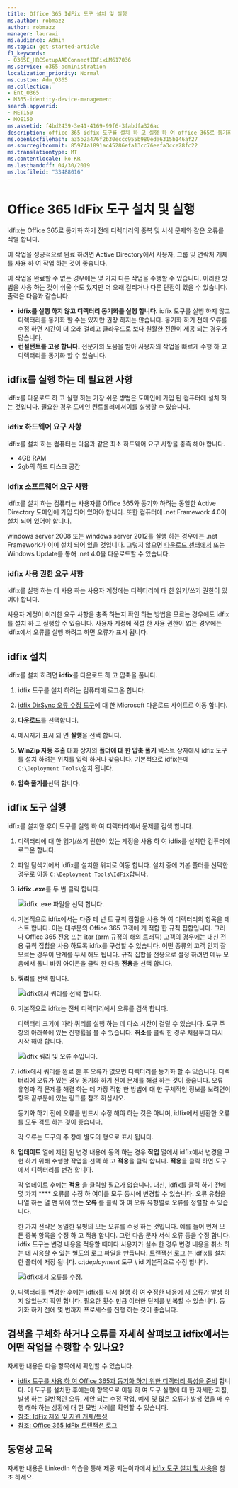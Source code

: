 ```yaml
---
title: Office 365 IdFix 도구 설치 및 실행
ms.author: robmazz
author: robmazz
manager: laurawi
ms.audience: Admin
ms.topic: get-started-article
f1_keywords:
- O365E_HRCSetupAADConnectIDFixLM617036
ms.service: o365-administration
localization_priority: Normal
ms.custom: Adm_O365
ms.collection:
- Ent_O365
- M365-identity-device-management
search.appverid:
- MET150
- MOE150
ms.assetid: f4bd2439-3e41-4169-99f6-3fabdfa326ac
description: office 365 idfix 도구를 설치 하 고 실행 하 여 office 365로 동기화 하기 전에 active directory를 정리 하는 방법을 알아봅니다.
ms.openlocfilehash: a35b2a476f2b30eccc955b980eda6315b146af27
ms.sourcegitcommit: 85974a1891ac45286efa13cc76eefa3cce28fc22
ms.translationtype: MT
ms.contentlocale: ko-KR
ms.lasthandoff: 04/30/2019
ms.locfileid: "33488016"
---
```

# <a name="install-and-run-the-office-365-idfix-tool"></a>Office 365 IdFix 도구 설치 및 실행

idfix는 Office 365로 동기화 하기 전에 디렉터리의 중복 및 서식 문제와 같은 오류를 식별 합니다. 
  
이 작업을 성공적으로 완료 하려면 Active Directory에서 사용자, 그룹 및 연락처 개체를 사용 하 여 작업 하는 것이 좋습니다.
  
이 작업을 완료할 수 없는 경우에는 몇 가지 다른 작업을 수행할 수 있습니다. 이러한 방법을 사용 하는 것이 쉬울 수도 있지만 더 오래 걸리거나 다른 단점이 있을 수 있습니다. 출력은 다음과 같습니다.
  
- **idfix를 실행 하지 않고 디렉터리 동기화를 실행 합니다.** idfix 도구를 실행 하지 않고 디렉터리를 동기화 할 수는 있지만 권장 하지는 않습니다. 동기화 하기 전에 오류를 수정 하면 시간이 더 오래 걸리고 클라우드로 보다 원활한 전환이 제공 되는 경우가 많습니다. 
- **컨설턴트를 고용 합니다.** 전문가의 도움을 받아 사용자의 작업을 빠르게 수행 하 고 디렉터리를 동기화 할 수 있습니다. 
    
## <a name="what-you-need-to-run-idfix"></a>idfix를 실행 하는 데 필요한 사항

idfix를 다운로드 하 고 실행 하는 가장 쉬운 방법은 도메인에 가입 된 컴퓨터에 설치 하는 것입니다. 필요한 경우 도메인 컨트롤러에서이를 실행할 수 있습니다.
  
### <a name="idfix-hardware-requirements"></a>idfix 하드웨어 요구 사항

idfix를 설치 하는 컴퓨터는 다음과 같은 최소 하드웨어 요구 사항을 충족 해야 합니다.
  
- 4GB RAM
- 2gb의 하드 디스크 공간
    
### <a name="idfix-software-requirements"></a>idfix 소프트웨어 요구 사항

idfix를 설치 하는 컴퓨터는 사용자를 Office 365와 동기화 하려는 동일한 Active Directory 도메인에 가입 되어 있어야 합니다. 또한 컴퓨터에 .net Framework 4.0이 설치 되어 있어야 합니다. 
  
windows server 2008 또는 windows server 2012를 실행 하는 경우에는 .net Framework가 이미 설치 되어 있을 것입니다. 그렇지 않으면 [다운로드 센터에서](https://go.microsoft.com/fwlink/p/?LinkId=400475) 또는 Windows Update를 통해 .net 4.0을 다운로드할 수 있습니다. 
  
### <a name="idfix-permissions-requirements"></a>idfix 사용 권한 요구 사항

idfix를 실행 하는 데 사용 하는 사용자 계정에는 디렉터리에 대 한 읽기/쓰기 권한이 있어야 합니다.
  
사용자 계정이 이러한 요구 사항을 충족 하는지 확인 하는 방법을 모르는 경우에도 idfix를 설치 하 고 실행할 수 있습니다. 사용자 계정에 적절 한 사용 권한이 없는 경우에는 idfix에서 오류를 실행 하려고 하면 오류가 표시 됩니다.
  
## <a name="install-idfix"></a>idfix 설치

idfix를 설치 하려면 **idfix**를 다운로드 하 고 압축을 풉니다. 
  
1. idfix 도구를 설치 하려는 컴퓨터에 로그온 합니다.
    
2. [idfix DirSync 오류 수정 도구](https://go.microsoft.com/fwlink/?linkid=867219)에 대 한 Microsoft 다운로드 사이트로 이동 합니다.
    
3. **다운로드**를 선택합니다.
    
4. 메시지가 표시 되 면 **실행**을 선택 합니다.
    
5. **WinZip 자동 추출** 대화 상자의 **폴더에 대 한 압축 풀기** 텍스트 상자에서 idfix 도구를 설치 하려는 위치를 입력 하거나 찾습니다. 기본적으로 idfix는에 `C:\Deployment Tools\`설치 됩니다. 
    
6. **압축 풀기를**선택 합니다.
    
## <a name="run-the-idfix-tool"></a>idfix 도구 실행

idfix를 설치한 후이 도구를 실행 하 여 디렉터리에서 문제를 검색 합니다.
  
1. 디렉터리에 대 한 읽기/쓰기 권한이 있는 계정을 사용 하 여 idfix를 설치한 컴퓨터에 로그온 합니다.
    
2. 파일 탐색기에서 idfix를 설치한 위치로 이동 합니다. 설치 중에 기본 폴더를 선택한 경우로 이동 `C:\Deployment Tools\IdFix`합니다.
    
3. **idfix .exe**를 두 번 클릭 합니다. 
    
    ![idfix .exe 파일을 선택 합니다.](media/a9387bbc-991f-41c2-a500-45e3ce574285.JPG)
  
4. 기본적으로 idfix에서는 다중 테 넌 트 규칙 집합을 사용 하 여 디렉터리의 항목을 테스트 합니다. 이는 대부분의 Office 365 고객에 게 적합 한 규칙 집합입니다. 그러나 Office 365 전용 또는 itar (arm 규정의 해외 트래픽) 고객의 경우에는 대신 전용 규칙 집합을 사용 하도록 idfix를 구성할 수 있습니다. 어떤 종류의 고객 인지 잘 모르는 경우이 단계를 무시 해도 됩니다. 규칙 집합을 전용으로 설정 하려면 메뉴 모음에서 톱니 바퀴 아이콘을 클릭 한 다음 **전용**을 선택 합니다.
    
5. **쿼리**를 선택 합니다.
    
    ![idfix에서 쿼리를 선택 합니다.](media/a07a7aa7-d0ac-4817-8757-946019813a57.JPG)
  
6. 기본적으로 idfix는 전체 디렉터리에서 오류를 검색 합니다.
    
    디렉터리 크기에 따라 쿼리를 실행 하는 데 다소 시간이 걸릴 수 있습니다. 도구 주 창의 아래쪽에 있는 진행률을 볼 수 있습니다. **취소**를 클릭 한 경우 처음부터 다시 시작 해야 합니다.
    
    ![idfix 쿼리 및 오류 수입니다.](media/da0198a0-7d4d-4afe-a256-e82f1330ada5.JPG)
  
7. idfix에서 쿼리를 완료 한 후 오류가 없으면 디렉터리를 동기화 할 수 있습니다. 디렉터리에 오류가 있는 경우 동기화 하기 전에 문제를 해결 하는 것이 좋습니다. 오류 유형과 각 문제를 해결 하는 데 가장 적합 한 방법에 대 한 구체적인 정보를 보려면이 항목 끝부분에 있는 링크를 참조 하십시오. 
    
    동기화 하기 전에 오류를 반드시 수정 해야 하는 것은 아니며, idfix에서 반환한 오류를 모두 검토 하는 것이 좋습니다.
    
    각 오류는 도구의 주 창에 별도의 행으로 표시 됩니다. 
    
8. **업데이트** 열에 제안 된 변경 내용에 동의 하는 경우 **작업** 열에서 idfix에서 변경을 구현 하기 위해 수행할 작업을 선택 하 고 **적용**을 클릭 합니다. **적용**을 클릭 하면 도구에서 디렉터리를 변경 합니다.
    
    각 업데이트 후에는 **적용** 을 클릭할 필요가 없습니다. 대신, idfix를 클릭 하기 전에 몇 가지 **** 오류를 수정 하 여이를 모두 동시에 변경할 수 있습니다. 오류 유형을 나열 하는 열 맨 위에 있는 **오류** 를 클릭 하 여 오류 유형별로 오류를 정렬할 수 있습니다. 
    
    한 가지 전략은 동일한 유형의 모든 오류를 수정 하는 것입니다. 예를 들어 먼저 모든 중복 항목을 수정 하 고 적용 합니다. 그런 다음 문자 서식 오류 등을 수정 합니다. idfix 도구는 변경 내용을 적용할 때마다 사용자가 실수 한 경우 변경 내용을 취소 하는 데 사용할 수 있는 별도의 로그 파일을 만듭니다. [트랜잭션 로그](idfix-transaction-log.md) 는 idfix를 설치한 폴더에 저장 됩니다.  _c:\deployment_ 도구 \ id 기본적으로 수정 합니다. 
    
    ![idfix에서 오류를 수정.](media/5f051070-652c-4be7-98bf-312295e32371.png)
  
9. 디렉터리를 변경한 후에는 idfix를 다시 실행 하 여 수정한 내용에 새 오류가 발생 하지 않았는지 확인 합니다. 필요한 횟수 만큼 이러한 단계를 반복할 수 있습니다. 동기화 하기 전에 몇 번까지 프로세스를 진행 하는 것이 좋습니다.
    
## <a name="i-want-to-refine-my-search-or-dig-deeper-into-the-errors-what-else-can-i-do-with-idfix"></a>검색을 구체화 하거나 오류를 자세히 살펴보고 idfix에서는 어떤 작업을 수행할 수 있나요?

자세한 내용은 다음 항목에서 확인할 수 있습니다.
  
- [idfix 도구를 사용 하 여 Office 365과 동기화 하기 위한 디렉터리 특성을 준비](prepare-directory-attributes-for-synch-with-idfix.md) 합니다. 이 도구를 설치한 후에는이 항목으로 이동 하 여 도구 실행에 대 한 자세한 지침, 발생 하는 일반적인 오류, 제안 되는 수정 작업, 예제 및 많은 오류가 발생 했을 때 수행 해야 하는 상황에 대 한 모범 사례를 확인할 수 있습니다. 
- [참조: IdFix 제외 및 지원 개체/특성](idfix-excluded-and-supported-objects-and-attributes.md)  
- [참조: Office 365 IdFix 트랜잭션 로그](idfix-transaction-log.md)
    
## <a name="video-training"></a>동영상 교육

자세한 내용은 LinkedIn 학습을 통해 제공 되는이과에서 [idfix 도구 설치 및 사용](https://support.office.com/article/install-and-use-the-idfix-tool-4d81d73c-f172-4fd5-8542-f601c0c96aa9?ui=en-US&rs=en-US&ad=US)을 참조 하세요.
  

